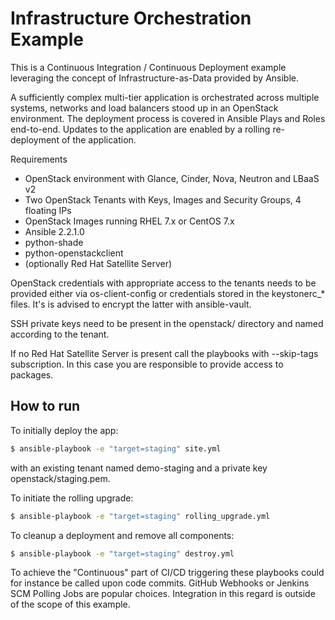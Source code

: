# Infrastructure Orchestration Example

This is a Continuous Integration / Continuous Deployment example leveraging the concept of Infrastructure-as-Data provided by Ansible.

A sufficiently complex multi-tier application is orchestrated across multiple systems, networks and load balancers stood up in an OpenStack environment. The deployment process is covered in Ansible Plays and Roles end-to-end. Updates to the application are enabled by a rolling re-deployment of the application.

Requirements

  - OpenStack environment with Glance, Cinder, Nova, Neutron and LBaaS v2
  - Two OpenStack Tenants with Keys, Images and Security Groups, 4 floating IPs
  - OpenStack Images running RHEL 7.x or CentOS 7.x
  - Ansible 2.2.1.0
  - python-shade
  - python-openstackclient
  - (optionally Red Hat Satellite Server)

OpenStack credentials with appropriate access to the tenants needs to be provided either via os-client-config or credentials stored in the keystonerc_* files. It's is advised to encrypt the latter with ansible-vault.

SSH private keys need to be present in the openstack/ directory and named according to the tenant.

If no Red Hat Satellite Server is present call the playbooks with --skip-tags subscription. In this case you are responsible to provide access to packages.

## How to run

To initially deploy the app:

```sh
$ ansible-playbook -e "target=staging" site.yml
```

with an existing tenant named demo-staging and a private key openstack/staging.pem.

To initiate the rolling upgrade:

```sh
$ ansible-playbook -e "target=staging" rolling_upgrade.yml
```

To cleanup a deployment and remove all components:

```sh
$ ansible-playbook -e "target=staging" destroy.yml
```

To achieve the "Continuous" part of CI/CD triggering these playbooks could for instance be called upon code commits. GitHub Webhooks or Jenkins SCM Polling Jobs are popular choices. Integration in this regard is outside of the scope of this example.
